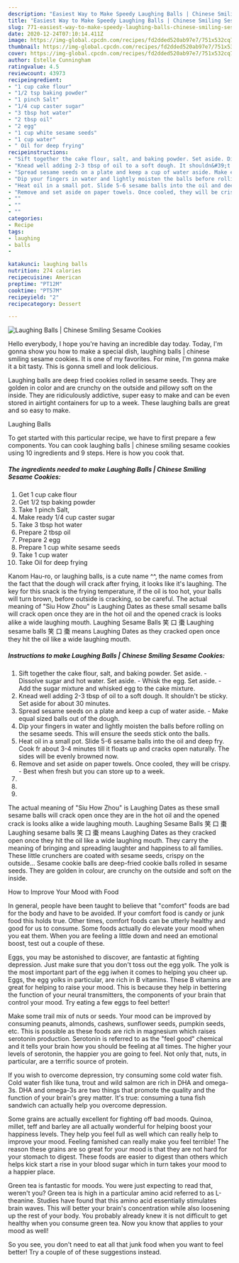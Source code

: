 ```yaml
---
description: "Easiest Way to Make Speedy Laughing Balls | Chinese Smiling Sesame Cookies"
title: "Easiest Way to Make Speedy Laughing Balls | Chinese Smiling Sesame Cookies"
slug: 771-easiest-way-to-make-speedy-laughing-balls-chinese-smiling-sesame-cookies
date: 2020-12-24T07:10:14.411Z
image: https://img-global.cpcdn.com/recipes/fd2dded520ab97e7/751x532cq70/laughing-balls-chinese-smiling-sesame-cookies-recipe-main-photo.jpg
thumbnail: https://img-global.cpcdn.com/recipes/fd2dded520ab97e7/751x532cq70/laughing-balls-chinese-smiling-sesame-cookies-recipe-main-photo.jpg
cover: https://img-global.cpcdn.com/recipes/fd2dded520ab97e7/751x532cq70/laughing-balls-chinese-smiling-sesame-cookies-recipe-main-photo.jpg
author: Estelle Cunningham
ratingvalue: 4.5
reviewcount: 43973
recipeingredient:
- "1 cup cake flour"
- "1/2 tsp baking powder"
- "1 pinch Salt"
- "1/4 cup caster sugar"
- "3 tbsp hot water"
- "2 tbsp oil"
- "2 egg"
- "1 cup white sesame seeds"
- "1 cup water"
- " Oil for deep frying"
recipeinstructions:
- "Sift together the cake flour, salt, and baking powder. Set aside. Dissolve sugar and hot water. Set aside. Whisk the egg. Set aside. Add the sugar mixture and whisked egg to the cake mixture."
- "Knead well adding 2-3 tbsp of oil to a soft dough. It shouldn&#39;t be sticky. Set aside for about 30 minutes."
- "Spread sesame seeds on a plate and keep a cup of water aside. Make equal sized balls out of the dough."
- "Dip your fingers in water and lightly moisten the balls before rolling on the sesame seeds. This will ensure the seeds stick onto the balls."
- "Heat oil in a small pot. Slide 5-6 sesame balls into the oil and deep fry. Cook fr about 3-4 minutes till it floats up and cracks open naturally. The sides will be evenly browned now."
- "Remove and set aside on paper towels. Once cooled, they will be crispy. Best when fresh but you can store up to a week."
- ""
- ""
- ""
categories:
- Recipe
tags:
- laughing
- balls
- 

katakunci: laughing balls  
nutrition: 274 calories
recipecuisine: American
preptime: "PT12M"
cooktime: "PT57M"
recipeyield: "2"
recipecategory: Dessert

---
```



![Laughing Balls | Chinese Smiling Sesame Cookies](https://img-global.cpcdn.com/recipes/fd2dded520ab97e7/751x532cq70/laughing-balls-chinese-smiling-sesame-cookies-recipe-main-photo.jpg)

Hello everybody, I hope you're having an incredible day today. Today, I'm gonna show you how to make a special dish, laughing balls | chinese smiling sesame cookies. It is one of my favorites. For mine, I'm gonna make it a bit tasty. This is gonna smell and look delicious.

Laughing balls are deep fried cookies rolled in sesame seeds. They are golden in color and are crunchy on the outside and pillowy soft on the inside. They are ridiculously addictive, super easy to make and can be even stored in airtight containers for up to a week. These laughing balls are great and so easy to make.

Laughing Balls 

To get started with this particular recipe, we have to first prepare a few components. You can cook laughing balls | chinese smiling sesame cookies using 10 ingredients and 9 steps. Here is how you cook that.

<!--inarticleads1-->

##### The ingredients needed to make Laughing Balls | Chinese Smiling Sesame Cookies:

1. Get 1 cup cake flour
1. Get 1/2 tsp baking powder
1. Take 1 pinch Salt,
1. Make ready 1/4 cup caster sugar
1. Take 3 tbsp hot water
1. Prepare 2 tbsp oil
1. Prepare 2 egg
1. Prepare 1 cup white sesame seeds
1. Take 1 cup water
1. Take  Oil for deep frying


Kanom Hau-ro, or laughing balls, is a cute name ^^, the name comes from the fact that the dough will crack after frying, it looks like it&#39;s laughing. The key for this snack is the frying temperature, if the oil is too hot, your balls will turn brown, before outside is cracking, so be careful. The actual meaning of &#34;Siu How Zhou&#34; is Laughing Dates as these small sesame balls will crack open once they are in the hot oil and the opened crack is looks alike a wide laughing mouth. Laughing Sesame Balls 笑 口 棗 Laughing sesame balls 笑 口 棗 means Laughing Dates as they cracked open once they hit the oil like a wide laughing mouth. 

<!--inarticleads2-->

##### Instructions to make Laughing Balls | Chinese Smiling Sesame Cookies:

1. Sift together the cake flour, salt, and baking powder. Set aside. - Dissolve sugar and hot water. Set aside. - Whisk the egg. Set aside. - Add the sugar mixture and whisked egg to the cake mixture.
1. Knead well adding 2-3 tbsp of oil to a soft dough. It shouldn&#39;t be sticky. Set aside for about 30 minutes.
1. Spread sesame seeds on a plate and keep a cup of water aside. - Make equal sized balls out of the dough.
1. Dip your fingers in water and lightly moisten the balls before rolling on the sesame seeds. This will ensure the seeds stick onto the balls.
1. Heat oil in a small pot. Slide 5-6 sesame balls into the oil and deep fry. Cook fr about 3-4 minutes till it floats up and cracks open naturally. The sides will be evenly browned now.
1. Remove and set aside on paper towels. Once cooled, they will be crispy. - Best when fresh but you can store up to a week.
1. 
1. 
1. 


The actual meaning of &#34;Siu How Zhou&#34; is Laughing Dates as these small sesame balls will crack open once they are in the hot oil and the opened crack is looks alike a wide laughing mouth. Laughing Sesame Balls 笑 口 棗 Laughing sesame balls 笑 口 棗 means Laughing Dates as they cracked open once they hit the oil like a wide laughing mouth. They carry the meaning of bringing and spreading laughter and happiness to all families. These little crunchers are coated with sesame seeds, crispy on the outside… Sesame cookie balls are deep-fried cookie balls rolled in sesame seeds. They are golden in colour, are crunchy on the outside and soft on the inside. 

How to Improve Your Mood with Food


In general, people have been taught to believe that "comfort" foods are bad for the body and have to be avoided. If your comfort food is candy or junk food this holds true. Other times, comfort foods can be utterly healthy and good for us to consume. Some foods actually do elevate your mood when you eat them. When you are feeling a little down and need an emotional boost, test out a couple of these.

Eggs, you may be astonished to discover, are fantastic at fighting depression. Just make sure that you don't toss out the egg yolk. The yolk is the most important part of the egg iwhen it comes to helping you cheer up. Eggs, the egg yolks in particular, are rich in B vitamins. These B vitamins are great for helping to raise your mood. This is because they help in bettering the function of your neural transmitters, the components of your brain that control your mood. Try eating a few eggs to feel better!

Make some trail mix of nuts or seeds. Your mood can be improved by consuming peanuts, almonds, cashews, sunflower seeds, pumpkin seeds, etc. This is possible as these foods are rich in magnesium which raises serotonin production. Serotonin is referred to as the "feel good" chemical and it tells your brain how you should be feeling at all times. The higher your levels of serotonin, the happier you are going to feel. Not only that, nuts, in particular, are a terrific source of protein.

If you wish to overcome depression, try consuming some cold water fish. Cold water fish like tuna, trout and wild salmon are rich in DHA and omega-3s. DHA and omega-3s are two things that promote the quality and the function of your brain's grey matter. It's true: consuming a tuna fish sandwich can actually help you overcome depression. 

Some grains are actually excellent for fighting off bad moods. Quinoa, millet, teff and barley are all actually wonderful for helping boost your happiness levels. They help you feel full as well which can really help to improve your mood. Feeling famished can really make you feel terrible! The reason these grains are so great for your mood is that they are not hard for your stomach to digest. These foods are easier to digest than others which helps kick start a rise in your blood sugar which in turn takes your mood to a happier place.

Green tea is fantastic for moods. You were just expecting to read that, weren't you? Green tea is high in a particular amino acid referred to as L-theanine. Studies have found that this amino acid essentially stimulates brain waves. This will better your brain's concentration while also loosening up the rest of your body. You probably already knew it is not difficult to get healthy when you consume green tea. Now you know that applies to your mood as well!

So you see, you don't need to eat all that junk food when you want to feel better! Try  a  couple of  of  these  suggestions  instead.

